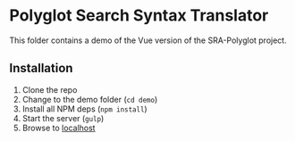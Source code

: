 Polyglot Search Syntax Translator
=================================
This folder contains a demo of the Vue version of the SRA-Polyglot project.


Installation
------------
1. Clone the repo
2. Change to the demo folder (`cd demo`)
3. Install all NPM deps (`npm install`)
4. Start the server (`gulp`)
5. Browse to [localhost](http://localhost:8080)

